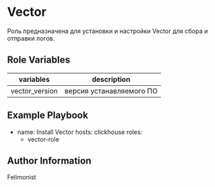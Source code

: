 Vector
=========

Роль предназначена для установки и настройки Vector для сбора и отправки логов.


Role Variables
--------------

| variables | description |
|--------|-----------|
| vector_version | версия устанавляемого ПО |


Example Playbook
----------------

- name: Install Vector
  hosts: clickhouse
  roles:
    - vector-role


Author Information
------------------

Felimonist
